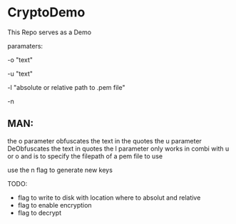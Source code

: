 # CryptoDemo
This Repo serves as a Demo

paramaters: 

-o "text"

-u "text"

-l "absolute or relative path to .pem file"

-n

MAN:
--
the o parameter obfuscates the text in the quotes
the u parameter DeObfuscates the text in quotes
the l parameter only works in combi with u or o and is to specify the filepath of a pem file to use

use the n flag to generate new keys

TODO: 

- flag to write to disk with location where to absolut and relative
- flag to enable encryption
- flag to decrypt
